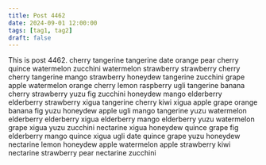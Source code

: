 ```yaml
---
title: Post 4462
date: 2024-09-01 12:00:00
tags: [tag1, tag2]
draft: false
---
```

This is post 4462.
cherry
tangerine
tangerine
date
orange
pear
cherry
quince
watermelon
zucchini
watermelon
strawberry
strawberry
cherry
cherry
tangerine
mango
strawberry
honeydew
tangerine
zucchini
grape
apple
watermelon
orange
cherry
lemon
raspberry
ugli
tangerine
banana
cherry
strawberry
yuzu
fig
zucchini
honeydew
mango
elderberry
elderberry
strawberry
xigua
tangerine
cherry
kiwi
xigua
apple
grape
orange
banana
fig
yuzu
honeydew
apple
ugli
mango
tangerine
yuzu
watermelon
elderberry
elderberry
xigua
elderberry
mango
elderberry
yuzu
watermelon
grape
xigua
yuzu
zucchini
nectarine
xigua
honeydew
quince
grape
fig
elderberry
mango
quince
xigua
ugli
date
quince
grape
yuzu
honeydew
nectarine
lemon
honeydew
apple
watermelon
apple
strawberry
kiwi
nectarine
strawberry
pear
nectarine
zucchini
